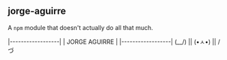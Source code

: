 ## jorge-aguirre

A `npm` module that doesn't actually do all that much.

|------------------|
| JORGE AGUIRRE    |
|------------------|
(\__/) ||
(•ㅅ•) ||
/   づ